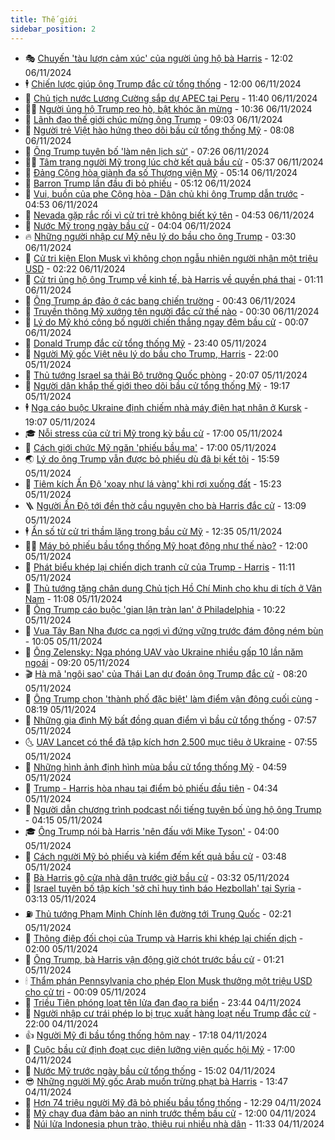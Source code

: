 ```yaml
---
title: Thế giới
sidebar_position: 2
---
```


<!-- vnexpress-the-gioi:START -->
- 🎭 [Chuyến &#39;tàu lượn cảm xúc&#39; của người ủng hộ bà Harris](https://vnexpress.net/chuyen-tau-luon-cam-xuc-cua-nguoi-ung-ho-ba-harris-4812873.html) - 12:02 06/11/2024
- 🕴 [Chiến lược giúp ông Trump đắc cử tổng thống](https://vnexpress.net/chien-luoc-giup-ong-trump-dac-cu-tong-thong-4812810.html) - 12:00 06/11/2024
- 🤭 [Chủ tịch nước Lương Cường sắp dự APEC tại Peru](https://vnexpress.net/chu-tich-nuoc-luong-cuong-sap-du-apec-tai-peru-4812992.html) - 11:40 06/11/2024
- 🧑‍💻 [Người ủng hộ Trump reo hò, bật khóc ăn mừng](https://vnexpress.net/nguoi-ung-ho-trump-reo-ho-bat-khoc-an-mung-4812836.html) - 10:36 06/11/2024
- 🦏 [Lãnh đạo thế giới chúc mừng ông Trump](https://vnexpress.net/lanh-dao-the-gioi-chuc-mung-ong-trump-4812870.html) - 09:03 06/11/2024
- 🦒 [Người trẻ Việt hào hứng theo dõi bầu cử tổng thống Mỹ](https://vnexpress.net/nguoi-tre-viet-hao-hung-theo-doi-bau-cu-tong-thong-my-4812802.html) - 08:08 06/11/2024
- 🌈 [Ông Trump tuyên bố &#39;làm nên lịch sử&#39;](https://vnexpress.net/ong-trump-phat-bieu-mung-chien-thang-4812824-tong-thuat.html) - 07:26 06/11/2024
- 🧑‍🏫 [Tâm trạng người Mỹ trong lúc chờ kết quả bầu cử](https://vnexpress.net/tam-trang-nguoi-my-trong-luc-cho-ket-qua-bau-cu-4812723.html) - 05:37 06/11/2024
- 🐲 [Đảng Cộng hòa giành đa số Thượng viện Mỹ](https://vnexpress.net/dang-cong-hoa-gianh-da-so-thuong-vien-my-4812787.html) - 05:14 06/11/2024
- 🦒 [Barron Trump lần đầu đi bỏ phiếu](https://vnexpress.net/barron-trump-lan-dau-di-bo-phieu-4812730.html) - 05:12 06/11/2024
- 🐻 [Vui, buồn của phe Cộng hòa - Dân chủ khi ông Trump dẫn trước](https://vnexpress.net/vui-buon-cua-phe-cong-hoa-dan-chu-khi-ong-trump-dan-truoc-4812674.html) - 04:53 06/11/2024
- 🚀 [Nevada gặp rắc rối vì cử tri trẻ không biết ký tên](https://vnexpress.net/nevada-gap-rac-roi-vi-cu-tri-tre-khong-biet-ky-ten-4812752.html) - 04:53 06/11/2024
- 🥰 [Nước Mỹ trong ngày bầu cử](https://vnexpress.net/nuoc-my-trong-ngay-bau-cu-4812592.html) - 04:04 06/11/2024
- 🔥 [Những người nhập cư Mỹ nêu lý do bầu cho ông Trump](https://vnexpress.net/nhung-nguoi-nhap-cu-my-neu-ly-do-bau-cho-ong-trump-4812571.html) - 03:30 06/11/2024
- 🥳 [Cử tri kiện Elon Musk vì không chọn ngẫu nhiên người nhận một triệu USD](https://vnexpress.net/cu-tri-kien-elon-musk-vi-khong-chon-ngau-nhien-nguoi-nhan-mot-trieu-usd-4812603.html) - 02:22 06/11/2024
- 💼 [Cử tri ủng hộ ông Trump về kinh tế, bà Harris về quyền phá thai](https://vnexpress.net/cu-tri-ung-ho-ong-trump-ve-kinh-te-ba-harris-ve-quyen-pha-thai-4812584.html) - 01:11 06/11/2024
- 🤡 [Ông Trump áp đảo ở các bang chiến trường](https://vnexpress.net/giang-co-o-7-bang-chien-truong-dinh-doat-bau-cu-my-4810598.html) - 00:43 06/11/2024
- 🌁 [Truyền thông Mỹ xướng tên người đắc cử thế nào](https://vnexpress.net/truyen-thong-my-xuong-ten-nguoi-dac-cu-the-nao-4811304.html) - 00:30 06/11/2024
- 🤩 [Lý do Mỹ khó công bố người chiến thắng ngay đêm bầu cử](https://vnexpress.net/ly-do-my-kho-cong-bo-nguoi-chien-thang-ngay-dem-bau-cu-4810347.html) - 00:07 06/11/2024
- 🎉 [Donald Trump đắc cử tổng thống Mỹ](https://vnexpress.net/my-bat-dau-kiem-phieu-bau-tong-thong-4812573.html) - 23:40 05/11/2024
- 🎉 [Người Mỹ gốc Việt nêu lý do bầu cho Trump, Harris](https://vnexpress.net/nguoi-my-goc-viet-neu-ly-do-bau-cho-trump-harris-4812306.html) - 22:00 05/11/2024
- 🌁 [Thủ tướng Israel sa thải Bộ trưởng Quốc phòng](https://vnexpress.net/thu-tuong-israel-sa-thai-bo-truong-quoc-phong-4812574.html) - 20:07 05/11/2024
- 🌊 [Người dân khắp thế giới theo dõi bầu cử tổng thống Mỹ](https://vnexpress.net/nguoi-dan-khap-the-gioi-theo-doi-bau-cu-tong-thong-my-4812524.html) - 19:17 05/11/2024
- 🕴 [Nga cáo buộc Ukraine định chiếm nhà máy điện hạt nhân ở Kursk](https://vnexpress.net/nga-cao-buoc-ukraine-dinh-chiem-nha-may-dien-hat-nhan-o-kursk-4812566.html) - 19:07 05/11/2024
- 🎓 [Nỗi stress của cử tri Mỹ trong kỳ bầu cử](https://vnexpress.net/noi-stress-cua-cu-tri-my-trong-ky-bau-cu-4812516.html) - 17:00 05/11/2024
- 🦩 [Cách giới chức Mỹ ngăn &#39;phiếu bầu ma&#39;](https://vnexpress.net/cach-gioi-chuc-my-ngan-phieu-bau-ma-4812442.html) - 17:00 05/11/2024
- 🌏 [Lý do ông Trump vẫn được bỏ phiếu dù đã bị kết tội](https://vnexpress.net/ly-do-ong-trump-van-duoc-bo-phieu-du-da-bi-ket-toi-4812551.html) - 15:59 05/11/2024
- 🌋 [Tiêm kích Ấn Độ &#39;xoay như lá vàng&#39; khi rơi xuống đất](https://vnexpress.net/tiem-kich-an-do-xoay-nhu-la-vang-khi-roi-xuong-dat-4812547.html) - 15:23 05/11/2024
- 🪜 [Người Ấn Độ tới đền thờ cầu nguyện cho bà Harris đắc cử](https://vnexpress.net/nguoi-an-do-toi-den-tho-cau-nguyen-cho-ba-harris-dac-cu-4812478.html) - 13:09 05/11/2024
- 🕴 [Ẩn số từ cử tri thầm lặng trong bầu cử Mỹ](https://vnexpress.net/an-so-tu-cu-tri-tham-lang-trong-bau-cu-my-4812154.html) - 12:35 05/11/2024
- 🧑‍🏫 [Máy bỏ phiếu bầu tổng thống Mỹ hoạt động như thế nào?](https://vnexpress.net/may-bo-phieu-bau-tong-thong-my-hoat-dong-nhu-the-nao-4811827.html) - 12:00 05/11/2024
- 🌮 [Phát biểu khép lại chiến dịch tranh cử của Trump - Harris](https://vnexpress.net/phat-bieu-khep-lai-chien-dich-tranh-cu-cua-trump-harris-4812341.html) - 11:11 05/11/2024
- 🚦 [Thủ tướng tặng chân dung Chủ tịch Hồ Chí Minh cho khu di tích ở Vân Nam](https://vnexpress.net/thu-tuong-tang-chan-dung-chu-tich-ho-chi-minh-cho-khu-di-tich-o-van-nam-4812512.html) - 11:08 05/11/2024
- 💫 [Ông Trump cáo buộc &#39;gian lận tràn lan&#39; ở Philadelphia](https://vnexpress.net/cac-diem-bo-phieu-bau-tong-thong-tren-khap-nuoc-my-mo-cua-4812455.html) - 10:22 05/11/2024
- 🤡 [Vua Tây Ban Nha được ca ngợi vì đứng vững trước đám đông ném bùn](https://vnexpress.net/vua-tay-ban-nha-duoc-ca-ngoi-vi-dung-vung-truoc-dam-dong-nem-bun-4812468.html) - 10:05 05/11/2024
- 🦣 [Ông Zelensky: Nga phóng UAV vào Ukraine nhiều gấp 10 lần năm ngoái](https://vnexpress.net/ong-zelensky-nga-phong-uav-vao-ukraine-nhieu-gap-10-lan-nam-ngoai-4812291.html) - 09:20 05/11/2024
- 🎬 [Hà mã &#39;ngôi sao&#39; của Thái Lan dự đoán ông Trump đắc cử](https://vnexpress.net/ha-ma-ngoi-sao-cua-thai-lan-du-doan-ong-trump-dac-cu-4812405.html) - 08:20 05/11/2024
- 🎉 [Ông Trump chọn &#39;thành phố đặc biệt&#39; làm điểm vận động cuối cùng](https://vnexpress.net/ong-trump-chon-thanh-pho-dac-biet-lam-diem-van-dong-cuoi-cung-4812390.html) - 08:19 05/11/2024
- 🎡 [Những gia đình Mỹ bất đồng quan điểm vì bầu cử tổng thống](https://vnexpress.net/nhung-gia-dinh-my-bat-dong-quan-diem-vi-bau-cu-tong-thong-4812160.html) - 07:57 05/11/2024
- 🌜 [UAV Lancet có thể đã tập kích hơn 2.500 mục tiêu ở Ukraine](https://vnexpress.net/uav-lancet-co-the-da-tap-kich-hon-2-500-muc-tieu-o-ukraine-4812167.html) - 07:55 05/11/2024
- 🎡 [Những hình ảnh định hình mùa bầu cử tổng thống Mỹ](https://vnexpress.net/nhung-hinh-anh-dinh-hinh-mua-bau-cu-tong-thong-my-4812177.html) - 04:59 05/11/2024
- 🤗 [Trump - Harris hòa nhau tại điểm bỏ phiếu đầu tiên](https://vnexpress.net/ba-thi-tran-o-my-bo-phieu-bau-cu-luc-nua-dem-4812299-tong-thuat.html) - 04:34 05/11/2024
- 🦩 [Người dẫn chương trình podcast nổi tiếng tuyên bố ủng hộ ông Trump](https://vnexpress.net/nguoi-dan-chuong-trinh-podcast-noi-tieng-tuyen-bo-ung-ho-ong-trump-4812264.html) - 04:15 05/11/2024
- 🎓 [Ông Trump nói bà Harris &#39;nên đấu với Mike Tyson&#39;](https://vnexpress.net/ong-trump-noi-ba-harris-nen-dau-voi-mike-tyson-4812201.html) - 04:00 05/11/2024
- 🌁 [Cách người Mỹ bỏ phiếu và kiểm đếm kết quả bầu cử](https://vnexpress.net/cach-nguoi-my-bo-phieu-va-kiem-dem-ket-qua-bau-cu-4811297.html) - 03:48 05/11/2024
- 🤩 [Bà Harris gõ cửa nhà dân trước giờ bầu cử](https://vnexpress.net/ba-harris-go-cua-nha-dan-truoc-gio-bau-cu-4812179.html) - 03:32 05/11/2024
- 👹 [Israel tuyên bố tập kích &#39;sở chỉ huy tình báo Hezbollah&#39; tại Syria](https://vnexpress.net/israel-tuyen-bo-tap-kich-so-chi-huy-tinh-bao-hezbollah-tai-syria-4812174.html) - 03:13 05/11/2024
- ⛽️ [Thủ tướng Phạm Minh Chính lên đường tới Trung Quốc](https://vnexpress.net/thu-tuong-pham-minh-chinh-len-duong-toi-trung-quoc-4812119.html) - 02:21 05/11/2024
- 🚀 [Thông điệp đối chọi của Trump và Harris khi khép lại chiến dịch](https://vnexpress.net/thong-diep-doi-choi-cua-trump-va-harris-khi-khep-lai-chien-dich-4811734.html) - 02:00 05/11/2024
- 🎡 [Ông Trump, bà Harris vận động giờ chót trước bầu cử](https://vnexpress.net/ong-trump-ba-harris-van-dong-gio-chot-truoc-bau-cu-4812161.html) - 01:21 05/11/2024
- 🕯 [Thẩm phán Pennsylvania cho phép Elon Musk thưởng một triệu USD cho cử tri](https://vnexpress.net/tham-phan-pennsylvania-cho-phep-elon-musk-thuong-mot-trieu-usd-cho-cu-tri-4812132.html) - 00:09 05/11/2024
- 🐻 [Triều Tiên phóng loạt tên lửa đạn đạo ra biển](https://vnexpress.net/trieu-tien-phong-loat-ten-lua-dan-dao-ra-bien-4812127.html) - 23:44 04/11/2024
- 🚦 [Người nhập cư trái phép lo bị trục xuất hàng loạt nếu Trump đắc cử](https://vnexpress.net/nguoi-nhap-cu-trai-phep-lo-bi-truc-xuat-hang-loat-neu-trump-dac-cu-4811762.html) - 22:00 04/11/2024
- 👍 [Người Mỹ đi bầu tổng thống hôm nay](https://vnexpress.net/nguoi-my-di-bau-tong-thong-hom-nay-4811924.html) - 17:18 04/11/2024
- 🚀 [Cuộc bầu cử định đoạt cục diện lưỡng viện quốc hội Mỹ](https://vnexpress.net/cuoc-bau-cu-dinh-doat-cuc-dien-luong-vien-quoc-hoi-my-4811722.html) - 17:00 04/11/2024
- 🌮 [Nước Mỹ trước ngày bầu cử tổng thống](https://vnexpress.net/nuoc-my-truoc-ngay-bau-cu-tong-thong-4812102.html) - 15:02 04/11/2024
- 😎 [Những người Mỹ gốc Arab muốn trừng phạt bà Harris](https://vnexpress.net/nhung-nguoi-my-goc-arab-muon-trung-phat-ba-harris-4811781.html) - 13:47 04/11/2024
- 🐲 [Hơn 74 triệu người Mỹ đã bỏ phiếu bầu tổng thống](https://vnexpress.net/hon-74-trieu-nguoi-my-da-bo-phieu-bau-tong-thong-4812094.html) - 12:29 04/11/2024
- 💫 [Mỹ chạy đua đảm bảo an ninh trước thềm bầu cử](https://vnexpress.net/my-chay-dua-dam-bao-an-ninh-truoc-them-bau-cu-4811714.html) - 12:00 04/11/2024
- 👀 [Núi lửa Indonesia phun trào, thiêu rụi nhiều nhà dân](https://vnexpress.net/nui-lua-indonesia-phun-trao-thieu-rui-nhieu-nha-dan-4812084.html) - 11:33 04/11/2024<!-- vnexpress-the-gioi:END -->